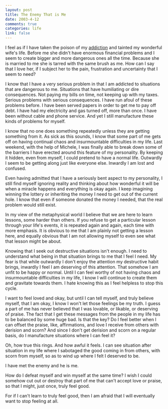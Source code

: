 ```yaml
--- 
layout: post
title: The Enemy That is Me
date: 2003-4-12
comments: true
categories: life
link: false
---
```

I feel as if I have taken the poison of my <a href="http://www.zanshin.net/blogs/000178.html" target="_blank">addiction</a> and tainted my wonderful wife's life. Before me she didn't have enormous financial problems and I seem to create bigger and more dangerous ones all the time. Because she is married to me she is tarred with the same brush as me. How can I say that I love her, if I subject her to the pain, frustration and uncertainty that I seem to need?

I know that I have a very serious problem in that I am addicted to situations that are dangerous to me. Situations that have humiliating or dire consequences. Not paying my bills on time, not keeping up with my taxes. Serious problems with serious consequences. I have run afoul of these problems before. I have been served papers in order to get me to pay off debt. I have had my electricity and gas turned off, more than once. I have been without cable and phone service. And yet I still manufacture these kinds of problems for myself.

I know that no one does something repeatedly unless they are getting something from it. As sick as this sounds, I know that some part of me gets off on having continual chaos and insurmountable difficulties in my life. Last weekend, with the help of Michele, I was finally able to break down some of the barriers I have erected around this feature of my personality. By keeping it hidden, even from myself, I could pretend to have a normal life. Outwardly I seem to be getting along just like everyone else. Inwardly I am lost and confused.

Even having admitted that I have a seriously bent aspect to my personality, I still find myself ignoring reality and thinking about how wonderful it will be when a miracle happens and everything is okay again. I keep imagining winning the lottery or inheriting the money I need to get out of the current hole. I know that even if someone donated the money I needed, that the real problem would still exist.

In my view of the metaphysical world I believe that we are here to learn lessons, some harder than others. If you refuse to get a particular lesson through your life's events, it is repeated again and again, each time with more emphasis. It is obvious to me that I am plainly not getting a lesson here, and equally obvious that I am not allowing myself to even see what that lesson might be about.

Knowing that I seek out destructive situations isn't enough. I need to understand what being in that situation brings to me that I feel I need. My fear is that while outwardly I don't enjoy the attention my destructive habit brings, inwardly I feel I am deserving of this attention. That somehow I am unfit to be happy or normal. Until I can feel worthy of not having chaos and insurmountable difficulties in my life, I know I will continue to create them and gravitate towards them. I hate knowing this as I feel helpless to stop this cycle.

I want to feel loved and okay, but until I can tell myself, and truly believe myself, that I am okay, I know I won't let those feelings be my truth. I guess a part of me has never believed that I was lovable, or likable, or deserving of praise. The fact that I get these messages from the people in my life has to be balanced by some huge bad. Is that the key? Do I feel better when I can offset the praise, like, affirmations, and love I receive from others with derision and scorn? And since I don't get derision and scorn on a regular basis, do I manufacture situations where I can feel it?

Oh, how true this rings. And how awful it feels. I can see situation after situation in my life where I sabotaged the good coming in from others, with scorn from myself, so as to wind up where I felt I deserved to be.

I have met the enemy and he is me.

How do I defeat myself and win myself at the same time? I wish I could somehow cut out or destroy that part of me that can't accept love or praise, so that I might, just once, truly feel good.

For if I can't learn to truly feel good, then I am afraid that I will eventually want to stop feeling at all.
